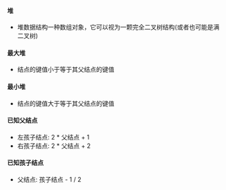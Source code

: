 #### 堆
- 堆数据结构一种数组对象，它可以视为一颗完全二叉树结构(或者也可能是满二叉树)

#### 最大堆
- 结点的键值小于等于其父结点的键值

#### 最小堆
- 结点的键值大于等于其父结点的键值

#### 已知父结点
- 左孩子结点: 2 * 父结点 + 1
- 右孩子结点: 2 * 父结点 + 2

#### 已知孩子结点
- 父结点: 孩子结点 - 1 / 2